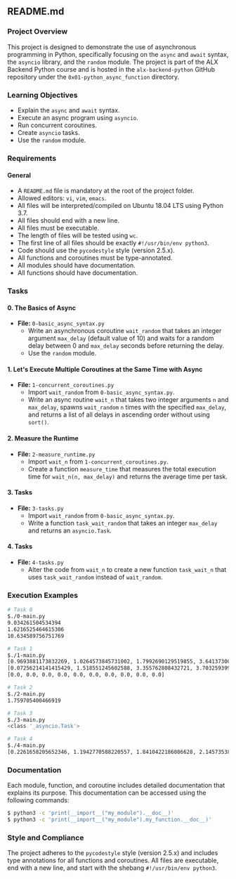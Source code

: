 ## README.md

### Project Overview

This project is designed to demonstrate the use of asynchronous programming in Python, specifically focusing on the `async` and `await` syntax, the `asyncio` library, and the `random` module. The project is part of the ALX Backend Python course and is hosted in the `alx-backend-python` GitHub repository under the `0x01-python_async_function` directory.

### Learning Objectives

- Explain the `async` and `await` syntax.
- Execute an async program using `asyncio`.
- Run concurrent coroutines.
- Create `asyncio` tasks.
- Use the `random` module.

### Requirements

#### General

- A `README.md` file is mandatory at the root of the project folder.
- Allowed editors: `vi`, `vim`, `emacs`.
- All files will be interpreted/compiled on Ubuntu 18.04 LTS using Python 3.7.
- All files should end with a new line.
- All files must be executable.
- The length of files will be tested using `wc`.
- The first line of all files should be exactly `#!/usr/bin/env python3`.
- Code should use the `pycodestyle` style (version 2.5.x).
- All functions and coroutines must be type-annotated.
- All modules should have documentation.
- All functions should have documentation.

### Tasks

#### 0. The Basics of Async

- **File:** `0-basic_async_syntax.py`
  - Write an asynchronous coroutine `wait_random` that takes an integer argument `max_delay` (default value of 10) and waits for a random delay between 0 and `max_delay` seconds before returning the delay.
  - Use the `random` module.

#### 1. Let's Execute Multiple Coroutines at the Same Time with Async

- **File:** `1-concurrent_coroutines.py`
  - Import `wait_random` from `0-basic_async_syntax.py`.
  - Write an async routine `wait_n` that takes two integer arguments `n` and `max_delay`, spawns `wait_random` `n` times with the specified `max_delay`, and returns a list of all delays in ascending order without using `sort()`.

#### 2. Measure the Runtime

- **File:** `2-measure_runtime.py`
  - Import `wait_n` from `1-concurrent_coroutines.py`.
  - Create a function `measure_time` that measures the total execution time for `wait_n(n, max_delay)` and returns the average time per task.

#### 3. Tasks

- **File:** `3-tasks.py`
  - Import `wait_random` from `0-basic_async_syntax.py`.
  - Write a function `task_wait_random` that takes an integer `max_delay` and returns an `asyncio.Task`.

#### 4. Tasks

- **File:** `4-tasks.py`
  - Alter the code from `wait_n` to create a new function `task_wait_n` that uses `task_wait_random` instead of `wait_random`.

### Execution Examples

```bash
# Task 0
$./0-main.py
9.034261504534394
1.6216525464615306
10.634589756751769

# Task 1
$./1-main.py
[0.9693881173832269, 1.0264573845731002, 1.7992690129519855, 3.641373003434587, 4.500011569340617]
[0.07256214141415429, 1.518551245602588, 3.355762808432721, 3.7032593997182923, 3.7796178143655546, 4.744537840582318, 5.50781365463315, 5.758942587637626, 6.109707751654879, 6.831351588271327]
[0.0, 0.0, 0.0, 0.0, 0.0, 0.0, 0.0, 0.0, 0.0, 0.0]

# Task 2
$./2-main.py
1.759705400466919

# Task 3
$./3-main.py
<class '_asyncio.Task'>

# Task 4
$./4-main.py
[0.2261658205652346, 1.1942770588220557, 1.8410422186086628, 2.1457353803430523, 4.002505454641153]
```

### Documentation

Each module, function, and coroutine includes detailed documentation that explains its purpose. This documentation can be accessed using the following commands:

```bash
$ python3 -c 'print(__import__("my_module").__doc__)'
$ python3 -c 'print(__import__("my_module").my_function.__doc__)'
```

### Style and Compliance

The project adheres to the `pycodestyle` style (version 2.5.x) and includes type annotations for all functions and coroutines. All files are executable, end with a new line, and start with the shebang `#!/usr/bin/env python3`.
